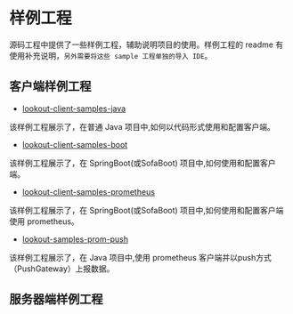 # 样例工程

源码工程中提供了一些样例工程，辅助说明项目的使用。样例工程的 readme 有使用补充说明，`另外需要将这些 sample 工程单独的导入 IDE`。

## 客户端样例工程

- [lookout-client-samples-java](https://github.com/sofastack/sofa-lookout/tree/master/samples/metrics/client/lookout-client-samples-java)

 该样例工程展示了，在普通 Java 项目中,如何以代码形式使用和配置客户端。

- [lookout-client-samples-boot](https://github.com/sofastack/sofa-lookout/tree/master/samples/metrics/client/lookout-client-samples-boot)

 该样例工程展示了，在 SpringBoot(或SofaBoot) 项目中,如何使用和配置客户端。

- [lookout-client-samples-prometheus](https://github.com/sofastack/sofa-lookout/tree/master/samples/metrics/client/lookout-client-samples-prometheus)

 该样例工程展示了，在 SpringBoot(或SofaBoot) 项目中,如何使用和配置客户端使用 prometheus。

- [lookout-samples-prom-push](https://github.com/sofastack/sofa-lookout/tree/master/samples/metrics/client/lookout-samples-prom-push)

 该样例工程展示了，在 Java 项目中,使用 prometheus 客户端并以push方式（PushGateway）上报数据。

## 服务器端样例工程
